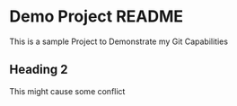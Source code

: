 # Demo Project README

This is a sample Project to Demonstrate my Git Capabilities

## Heading 2

This might cause some conflict